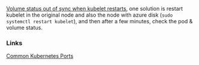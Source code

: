 [Volume status out of sync when kubelet restarts](https://github.com/kubernetes/kubernetes/issues/33203), one solution is restart kubelet in the original node and also the node with azure disk (`sudo systemctl restart kubelet`), and then after a few minutes, check the pod & volume status.

### Links
[Common Kubernetes Ports](https://kubernetes.io/docs/setup/independent/install-kubeadm/#check-required-ports)
